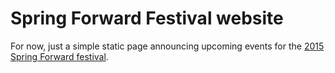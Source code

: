 # Spring Forward Festival website

For now, just a simple static page announcing upcoming events for the [2015 Spring Forward festival](http://www.wespringforward.com).



